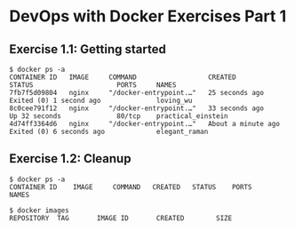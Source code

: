 # DevOps with Docker Exercises Part 1

## Exercise 1.1: Getting started

```
$ docker ps -a
CONTAINER ID   IMAGE     COMMAND                  CREATED              STATUS                     PORTS     NAMES
7fb7f5d09804   nginx     "/docker-entrypoint.…"   25 seconds ago       Exited (0) 1 second ago              loving_wu
8c0cee791f12   nginx     "/docker-entrypoint.…"   33 seconds ago       Up 32 seconds              80/tcp    practical_einstein
4d74ff3364d6   nginx     "/docker-entrypoint.…"   About a minute ago   Exited (0) 6 seconds ago             elegant_raman
```

## Exercise 1.2: Cleanup

```
$ docker ps -a
CONTAINER ID	IMAGE     COMMAND   CREATED   STATUS    PORTS     NAMES

$ docker images
REPOSITORY	TAG       IMAGE ID       CREATED        SIZE
``` 
